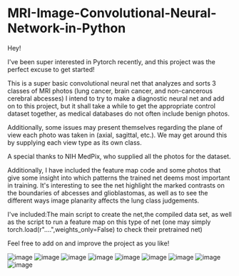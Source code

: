 # MRI-Image-Convolutional-Neural-Network-in-Python

Hey!

I've been super interested in Pytorch recently, and this project was the perfect excuse to get started!

This is a super basic convolutional neural net that analyzes and sorts 3 classes of MRI photos (lung cancer, brain cancer, and non-cancerous cerebral abcesses)
I intend to try to make a diagnostic neural net and add on to this project, but it shall take a while to get the appropriate control dataset together, as 
medical databases do not often include benign photos. 

Additionally, some issues may present themselves regarding the plane of view each photo was taken in (axial, sagittal, etc.). We may get around this by supplying each 
view type as its own class.

A special thanks to NIH MedPix, who supplied all the photos for the dataset.

Additionally, I have included the feature map code and some photos that give some insight into which patterns the trained net deems most important in training. 
It's interesting to see the net highlight the marked contrasts on the boundaries of abcesses and glioblastomas, as well as to see the different ways image planarity affects 
the lung class judgements.

I've included:The main script to create the net,the compiled data set, as well as the script to run a feature map on this type of net (one may simply torch.load(r"....",weights_only=False) to check their pretrained net)


Feel free to add on and improve the project as you like!






![image](https://github.com/user-attachments/assets/1b01e5d4-2618-430c-92e4-7e0547679910)
![image](https://github.com/user-attachments/assets/361c4e10-641e-4b3d-89d5-bf9a94790687)
![image](https://github.com/user-attachments/assets/a739e5b7-5212-49ab-9204-749baebff9dd)
![image](https://github.com/user-attachments/assets/a1b8e7cd-4a4e-45a7-ae03-29050e670374)
![image](https://github.com/user-attachments/assets/684b8c06-2441-4b6d-a14a-d348eb7230eb)
![image](https://github.com/user-attachments/assets/0e8db53e-ce1a-4caa-9c64-c7f24caa4428)
![image](https://github.com/user-attachments/assets/c8e2f5e6-3f44-4ea2-beeb-a69f261cde58)
![image](https://github.com/user-attachments/assets/d4b4fc0d-6107-4a19-b0ad-375133579981)
![image](https://github.com/user-attachments/assets/372fc4ba-ff20-40a6-a1a6-24d0d1dc78cb)


